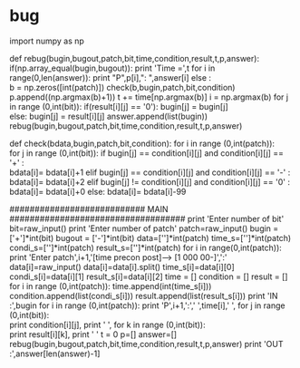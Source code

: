 # bug
import numpy as np
                
def rebug(bugin,bugout,patch,bit,time,condition,result,t,p,answer):   
    if(np.array_equal(bugin,bugout)):
        print 'Time =',t
        for i in range(0,len(answer)):
            print "P",p[i],": ",answer[i]
    else :      
        b = np.zeros([int(patch)])
        check(b,bugin,patch,bit,condition)
        p.append((np.argmax(b)+1))
        t += time[np.argmax(b)]
        i = np.argmax(b)
        for j in range (0,int(bit)):
            if(result[i][j] == '0'):
                bugin[j] = bugin[j]                   
            else:
                bugin[j] = result[i][j]
        answer.append(list(bugin))
        rebug(bugin,bugout,patch,bit,time,condition,result,t,p,answer)
        
def check(bdata,bugin,patch,bit,condition):
    for i in range (0,int(patch)):  
        for j in range (0,int(bit)): 
            if bugin[j] == condition[i][j] and condition[i][j] == '+' :               
                bdata[i]= bdata[i]+1
            elif bugin[j] == condition[i][j] and condition[i][j] == '-' :
                bdata[i]= bdata[i]+2
            elif bugin[j] != condition[i][j] and condition[i][j] == '0' :
                bdata[i]= bdata[i]+0 
            else:
                bdata[i]= bdata[i]-99

###########################  MAIN  ###################################
print 'Enter number of bit' 
bit=raw_input()
print 'Enter number of patch'
patch=raw_input()
bugin = ['+']*int(bit)
bugout = ['-']*int(bit)
data=['']*int(patch)
time_s=['']*int(patch)
condi_s=['']*int(patch)
result_s=['']*int(patch)
for i in range(0,int(patch)):
        print 'Enter patch',i+1,'[time precon post]--> [1 000 00-]',':'
        data[i]=raw_input()
        data[i]=data[i].split()
        time_s[i]=data[i][0]
        condi_s[i]=data[i][1]
        result_s[i]=data[i][2]
time = []
condition = []
result = []
for i in range (0,int(patch)):
        time.append(int(time_s[i]))
        condition.append(list(condi_s[i]))
        result.append(list(result_s[i]))
print 'IN :',bugin
for i in range (0,int(patch)):
        print 'P',i+1,':',' ',time[i],'  ',
        for j in range (0,int(bit)):            
            print condition[i][j],
        print '    ',
        for k in range (0,int(bit)):      
            print result[i][k],
        print ' '
t = 0
p=[]
answer=[]
rebug(bugin,bugout,patch,bit,time,condition,result,t,p,answer)
print 'OUT :',answer[len(answer)-1]
